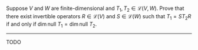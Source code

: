 Suppose $V$ and $W$ are finite-dimensional and $T_1,T_2 \in \mathcal L(V,W)$. Prove that there exist invertible operators $R \in \mathcal L(V)$ and $S \in \mathcal L(W)$ such that $T_1 = ST_2R$ if and only if $\dim \text{null }T_1 = \dim \text{null }T_2$.

---

TODO